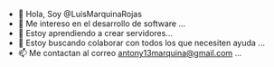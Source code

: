- 👋 Hola, Soy @LuisMarquinaRojas
- 👀 Me intereso en el desarrollo de software ...
- 🌱 Estoy aprendiendo a crear servidores...
- 💞️ Estoy buscando colaborar con todos los que necesiten ayuda ...
- 📫 Me contactan al correo antony13marquina@gmail.com ...

<!---
LuisMarquinaRojas/LuisMarquinaRojas is a ✨ special ✨ repository because its `README.md` (this file) appears on your GitHub profile.
You can click the Preview link to take a look at your changes.
--->
